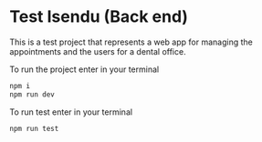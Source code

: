 # Test Isendu (Back end)

This is a test project that represents a web app for managing the appointments and the users for a dental office.

To run the project enter in your terminal

```sh
npm i
npm run dev
```

To run test enter in your terminal
```sh
npm run test
```
